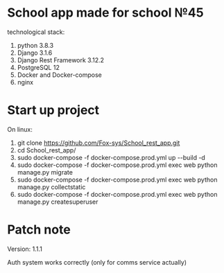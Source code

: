# School app made for school №45
technological stack:

1) python 3.8.3
2) Django 3.1.6
3) Django Rest Framework 3.12.2
4) PostgreSQL 12
5) Docker and Docker-compose
6) nginx

# Start up project
On linux:

1) git clone https://github.com/Fox-sys/School_rest_app.git
2) cd School_rest_app/
3) sudo docker-compose -f docker-compose.prod.yml up --build -d
4) sudo docker-compose -f docker-compose.prod.yml exec web python manage.py migrate
5) sudo docker-compose -f docker-compose.prod.yml exec web python manage.py collectstatic
6) sudo docker-compose -f docker-compose.prod.yml exec web python manage.py createsuperuser

# Patch note
Version: 1.1.1

Auth system works correctly (only for comms service actually)
